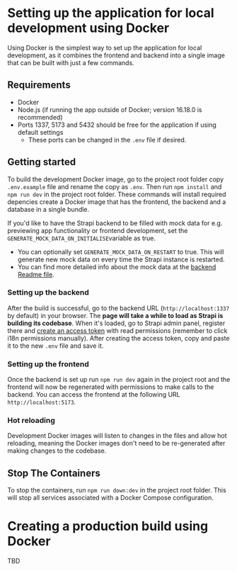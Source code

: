 # Setting up the application for local development using Docker

Using Docker is the simplest way to set up the application for local development, as it combines the frontend and backend into a single image that can be built with just a few commands.

## Requirements

- Docker
- Node.js (if running the app outside of Docker; version 16.18.0 is recommended)
- Ports 1337, 5173 and 5432 should be free for the application if using default settings
  -  These ports can be changed in the `.env` file if desired.

## Getting started

To build the development Docker image, go to the project root folder copy `.env.example` file and rename the copy as `.env`. Then run `npm install` and `npm run dev`
in the project root folder. These commands will install required depencies create a Docker image that has the frontend, the backend and a database in a single bundle.

If you'd like to have the Strapi backend to be filled with mock data for e.g. previewing app functionality or frontend development, set the `GENERATE_MOCK_DATA_ON_INITIALISE`variable as true.
- You can optionally set `GENERATE_MOCK_DATA_ON_RESTART` to true. This will generate new mock data on every time the Strapi instance is restarted.
- You can find more detailed info about the mock data at the [backend Readme file](../backend/vaa-strapi/README.md).

### Setting up the backend

After the build is successful, go to the backend URL (`http://localhost:1337` by default) in your browser. The **page will take a while to load as Strapi is building its codebase**. When it's loaded, go to Strapi admin panel, register there and [create an access token](https://www.youtube.com/watch?v=dVQKqZYWyv4) with read permissions (remember to click i18n permissions manually). After creating the access token, copy and paste it to the new `.env` file and save it.

### Setting up the frontend

Once the backend is set up run `npm run dev` again in the project root and the frontend will now be regenerated with permissions to make calls to the backend. You can access the frontend at the following URL `http://localhost:5173`.

### Hot reloading

Development Docker images will listen to changes in the files and allow hot reloading, meaning the Docker images don't need to be re-generated after making changes to the codebase.

## Stop The Containers

To stop the containers, run `npm run down:dev` in the project root folder. This will stop all services associated with a Docker Compose configuration.
# Creating a production build using Docker

TBD
